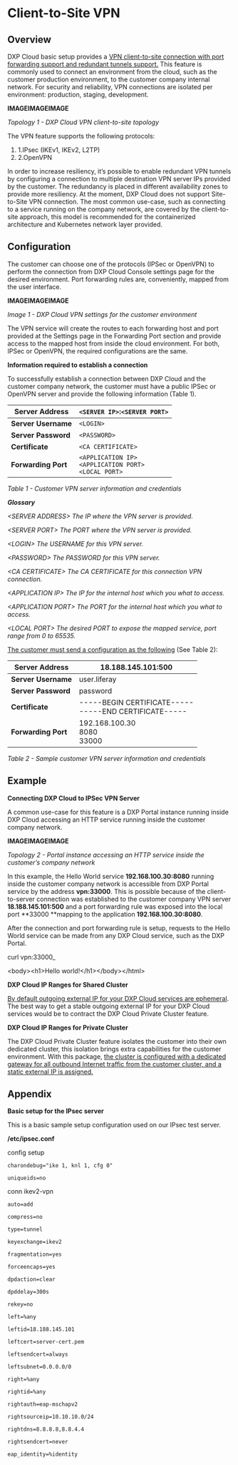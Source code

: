 # Client-to-Site VPN



## Overview

DXP Cloud basic setup provides a <u>VPN client-to-site connection with port forwarding support and redundant tunnels support.</u> This feature is commonly used to connect an environment from the cloud, such as the customer production environment, to the customer company internal network. For security and reliability, VPN connections are isolated per environment: production, staging, development.

**IMAGEIMAGEIMAGE**

_Topology 1 - DXP Cloud VPN client-to-site topology_

The VPN feature supports the following protocols:

1. 1.IPsec (IKEv1, IKEv2, L2TP)
2. 2.OpenVPN

In order to increase resiliency, it’s possible to enable redundant VPN tunnels by configuring a connection to multiple destination VPN server IPs provided by the customer. The redundancy is placed in different availability zones to provide more resiliency.  At the moment, DXP Cloud does not support Site-to-Site VPN connection. The most common use-case, such as connecting to a service running on the company network, are covered by the client-to-site approach, this model is recommended for the containerized architecture and Kubernetes network layer provided.

## Configuration

The customer can choose one of the protocols (IPSec or OpenVPN) to perform the connection from DXP Cloud Console settings page for the desired environment. Port forwarding rules are, conveniently, mapped from the user interface.

**IMAGEIMAGEIMAGE**

_Image 1 - DXP Cloud VPN settings for the customer environment_

The VPN service will create the routes to each forwarding host and port provided at the Settings page in the Forwarding Port section and provide access to the mapped host from inside the cloud environment. For both, IPSec or OpenVPN, the required configurations are the same.

**Information required to establish a connection**

To successfully establish a connection between DXP Cloud and the customer company network, the customer must have a public IPSec or OpenVPN server and provide the following information (Table 1).

 

| **Server Address**  | `<SERVER IP>`:`<SERVER PORT>`                                |
| ------------------- | ------------------------------------------------------------ |
| **Server Username** | `<LOGIN>`                                                    |
| **Server Password** | `<PASSWORD>`                                                 |
| **Certificate**     | `<CA CERTIFICATE>`                                           |
| **Forwarding Port** | `<APPLICATION IP>`<br />`<APPLICATION PORT>`<br />`<LOCAL PORT>` |

_Table 1 - Customer VPN server information and credentials_

  

**_Glossary_**

_&lt;SERVER ADDRESS&gt; The IP where the VPN server is provided._

_&lt;SERVER PORT&gt; The PORT where the VPN server is provided._

_&lt;LOGIN&gt; The USERNAME for this VPN server._

_&lt;PASSWORD&gt; The PASSWORD for this VPN server._

_&lt;CA CERTIFICATE&gt; The CA CERTIFICATE for this connection VPN connection._

_&lt;APPLICATION IP&gt; The IP for the internal host which you what to access._

_&lt;APPLICATION PORT&gt; The PORT for the internal host which you what to access._

_&lt;LOCAL PORT&gt; The desired PORT to expose the mapped service, port range from 0 to 65535._



<u>The customer must send a configuration as the following</u> (See Table 2):

 

| **Server Address**  | 18.188.145.101:500                                         |
| ------------------- | ---------------------------------------------------------- |
| **Server Username** | user.liferay                                               |
| **Server Password** | password                                                   |
| **Certificate**     | -----BEGIN CERTIFICATE-----<br />-----END CERTIFICATE----- |
| **Forwarding Port** | 192.168.100.30<br />8080<br />33000                        |

_Table 2 - Sample customer VPN server information and credentials_



## Example

**Connecting DXP Cloud to IPSec VPN Server**

A common use-case for this feature is a DXP Portal instance running inside DXP Cloud accessing an HTTP service running inside the customer company network.

**IMAGEIMAGEIMAGE**

_Topology 2 - Portal instance accessing an HTTP service inside the customer’s company network_

In this example, the Hello World service **192.168.100.30:8080** running inside the customer company network is accessible from DXP Portal service by the address **vpn:33000**. This is possible because of the client-to-server connection was established to the customer company VPN server **18.188.145.101:500** and a port forwarding rule was exposed into the local port **33000 **mapping to the application **192.168.100.30:8080**.

After the connection and port forwarding rule is setup, requests to the Hello World service can be made from any DXP Cloud service, such as the DXP Portal.

 

curl vpn:33000_

&lt;body&gt;&lt;h1&gt;Hello world!&lt;/h1&gt;&lt;/body&gt;&lt;/html>



**DXP Cloud IP Ranges for Shared Cluster**

<u>By default outgoing external IP for your DXP Cloud services are ephemeral</u>. The best way to get a stable outgoing external IP for your DXP Cloud services would be to contract the DXP Cloud Private Cluster feature.

**DXP Cloud IP Ranges for Private Cluster**

The DXP Cloud Private Cluster feature isolates the customer into their own dedicated cluster, this isolation brings extra capabilities for the customer environment. With this package, <u>the cluster is configured with a dedicated gateway for all outbound Internet traffic from the customer cluster, and a static external IP is assigned.</u>



## Appendix

**Basic setup for the IPsec server**

This is a basic sample setup configuration used on our IPsec test server.

 

**/etc/ipsec.conf**

config setup

    charondebug="ike 1, knl 1, cfg 0"
    
    uniqueids=no

conn ikev2-vpn

    auto=add
    
    compress=no
    
    type=tunnel
    
    keyexchange=ikev2
    
    fragmentation=yes
    
    forceencaps=yes
    
    dpdaction=clear
    
    dpddelay=300s
    
    rekey=no
    
    left=%any
    
    leftid=18.188.145.101
    
    leftcert=server-cert.pem
    
    leftsendcert=always
    
    leftsubnet=0.0.0.0/0
    
    right=%any
    
    rightid=%any
    
    rightauth=eap-mschapv2
    
    rightsourceip=10.10.10.0/24
    
    rightdns=8.8.8.8,8.8.4.4
    
    rightsendcert=never
    
    eap_identity=%identity
